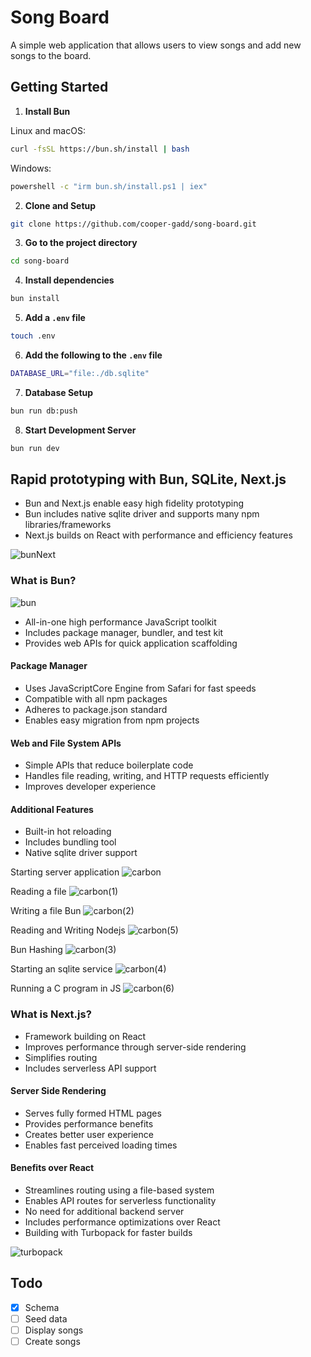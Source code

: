 # Song Board

A simple web application that allows users to view songs and add new songs to the board.

## Getting Started

1. **Install Bun**

  Linux and macOS:
  ```bash
  curl -fsSL https://bun.sh/install | bash
  ```

  Windows:
  ```bash
  powershell -c "irm bun.sh/install.ps1 | iex"
   ```

2. **Clone and Setup**
  ```bash
  git clone https://github.com/cooper-gadd/song-board.git
  ```

3. **Go to the project directory**
  ```bash
  cd song-board
  ```

4. **Install dependencies**
  ```bash
  bun install
  ```

5. **Add a `.env` file**
  ```bash
  touch .env
  ```

6. **Add the following to the `.env` file**
  ```bash
  DATABASE_URL="file:./db.sqlite"
  ```

7. **Database Setup**
  ```bash
  bun run db:push
  ```

8. **Start Development Server**
  ```bash
  bun run dev
  ```

## Rapid prototyping with Bun, SQLite, Next.js

* Bun and Next.js enable easy high fidelity prototyping
* Bun includes native sqlite driver and supports many npm libraries/frameworks
* Next.js builds on React with performance and efficiency features

![bunNext](https://github.com/user-attachments/assets/7f9fad74-4401-42dc-815a-a2b0e810332c)

### What is Bun?

![bun](https://github.com/user-attachments/assets/42928faf-2066-4f5d-82ac-c110d916a71c)

* All-in-one high performance JavaScript toolkit
* Includes package manager, bundler, and test kit
* Provides web APIs for quick application scaffolding

#### Package Manager
* Uses JavaScriptCore Engine from Safari for fast speeds
* Compatible with all npm packages
* Adheres to package.json standard
* Enables easy migration from npm projects

#### Web and File System APIs
* Simple APIs that reduce boilerplate code
* Handles file reading, writing, and HTTP requests efficiently
* Improves developer experience

#### Additional Features
* Built-in hot reloading
* Includes bundling tool
* Native sqlite driver support


Starting server application
![carbon](https://github.com/user-attachments/assets/8e933c82-d46d-470c-8b12-8d8498f55c5b)

Reading a file
![carbon(1)](https://github.com/user-attachments/assets/d943de97-b9ce-4e1b-ac69-7b1265e188c2)

Writing a file Bun
![carbon(2)](https://github.com/user-attachments/assets/f3402344-7eed-4681-a6af-d9e87ac771d1)

Reading and Writing Nodejs
![carbon(5)](https://github.com/user-attachments/assets/bea986ce-4f73-4251-87bd-3ee79513ca2b)

Bun Hashing
![carbon(3)](https://github.com/user-attachments/assets/7f957f61-2d96-453f-871c-4e5b73ad2734)

Starting an sqlite service
![carbon(4)](https://github.com/user-attachments/assets/421b84f5-7eaf-4516-b451-7e636eaaf4c0)

Running a C program in JS
![carbon(6)](https://github.com/user-attachments/assets/e3a808e7-f721-4db2-a35c-c4f7142ecb14)

### What is Next.js?

* Framework building on React
* Improves performance through server-side rendering
* Simplifies routing
* Includes serverless API support

#### Server Side Rendering
* Serves fully formed HTML pages
* Provides performance benefits
* Creates better user experience
* Enables fast perceived loading times

#### Benefits over React
* Streamlines routing using a file-based system
* Enables API routes for serverless functionality
* No need for additional backend server
* Includes performance optimizations over React
* Building with Turbopack for faster builds

![turbopack](https://github.com/user-attachments/assets/d0623510-9bb1-4aed-b739-49574cf7ac64)

## Todo

- [x] Schema
- [ ] Seed data
- [ ] Display songs
- [ ] Create songs

